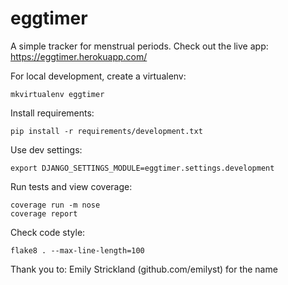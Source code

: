 eggtimer
==============

A simple tracker for menstrual periods. Check out the live app:
https://eggtimer.herokuapp.com/


For local development, create a virtualenv:

    mkvirtualenv eggtimer

Install requirements:

    pip install -r requirements/development.txt

Use dev settings:

    export DJANGO_SETTINGS_MODULE=eggtimer.settings.development

Run tests and view coverage:

    coverage run -m nose
    coverage report

Check code style:

    flake8 . --max-line-length=100


Thank you to:
Emily Strickland (github.com/emilyst) for the name
